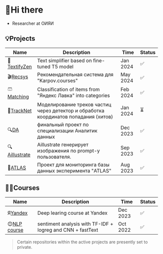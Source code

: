# 👋Hi there
<!-- I'm Richard Gurtsiev:  -->
- Researcher at ОИЯИ
<!-- - SOGU graduate.   -->

## 💡Projects

|Name|Description|Time|Status|
|----|-----------|----|------|
|📝[TextifyZen](https://github.com/vilovnok/TextifyZen)|Text simplifier based on fine-tuned T5 model| Jan 2024|✅|
|🎬[Recsys](https://github.com/vilovnok/recsys_social_net)|Рекомендательная система для "Karpov.courses"| May 2024|✅|
|🩳[Matching](https://github.com/vilovnok/matching_item)|Classification of items from "Яндекс Лавка" into categories| Feb 2024|✅|
|🔬[TrackNet](https://github.com/vilovnok/trackNet)|Моделирование треков частиц через детектор и обработка координатов попадания (хитов)| Jan 2024|⏳|
|🔍[DA](https://github.com/vilovnok/final_project_DA_karpov_courses.git)|финальный проект по специализации Аналитик данных| Dec 2023|✅|
|🔍[Aillustrate](https://github.com/vilovnok/aillustrate.git)|Aillustrate генерирует изображения по prompt-у пользователя.| Sep 2023|✅|
|🫧[ATLAS](https://github.com/vilovnok/atlas-db-proj)|Проект для мониторинга базы данных эксперимента "ATLAS"| Aug 2023|✅|

## 🧑‍🔧Courses
  
|Name|Description|Time|Status|
|----|-----------|----|------|
|Я[Yandex](https://github.com/yandexdataschool/nlp_course.git)|Deep learing course at Yandex| Dec 2023|✅|
|😊[NLP course](https://github.com/vilovnok/nlp_algorithms.git)|sentiment analysis with TF-IDF + logreg and CNN + fastText| Oct 2022|✅|

  >Certain repositories within the active projects are presently set to private.

